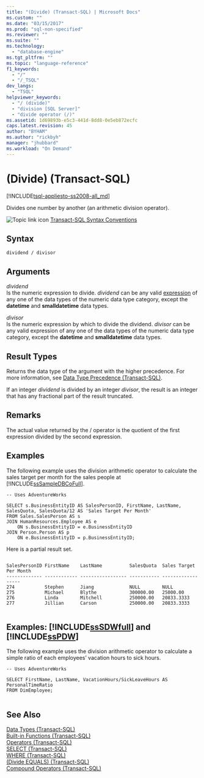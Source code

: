 ```yaml
---
title: "(Divide) (Transact-SQL) | Microsoft Docs"
ms.custom: ""
ms.date: "03/15/2017"
ms.prod: "sql-non-specified"
ms.reviewer: ""
ms.suite: ""
ms.technology: 
  - "database-engine"
ms.tgt_pltfrm: ""
ms.topic: "language-reference"
f1_keywords: 
  - "/"
  - "/_TSQL"
dev_langs: 
  - "TSQL"
helpviewer_keywords: 
  - "/ (divide)"
  - "division [SQL Server]"
  - "divide operator (/)"
ms.assetid: 1d69893b-e5c3-441d-8dd8-0e5eb872ecfc
caps.latest.revision: 45
author: "BYHAM"
ms.author: "rickbyh"
manager: "jhubbard"
ms.workload: "On Demand"
---
```

# (Divide) (Transact-SQL)
[!INCLUDE[tsql-appliesto-ss2008-all_md](../../includes/tsql-appliesto-ss2008-all-md.md)]

  Divides one number by another (an arithmetic division operator).  
  
 ![Topic link icon](../../database-engine/configure-windows/media/topic-link.gif "Topic link icon") [Transact-SQL Syntax Conventions](../../t-sql/language-elements/transact-sql-syntax-conventions-transact-sql.md)  
  
## Syntax  
  
```  
dividend / divisor  
```  
  
## Arguments  
 *dividend*  
 Is the numeric expression to divide. *dividend* can be any valid [expression](../../t-sql/language-elements/expressions-transact-sql.md) of any one of the data types of the numeric data type category, except the **datetime** and **smalldatetime** data types.  
  
 *divisor*  
 Is the numeric expression by which to divide the dividend. *divisor* can be any valid expression of any one of the data types of the numeric data type category, except the **datetime** and **smalldatetime** data types.  
  
## Result Types  
 Returns the data type of the argument with the higher precedence. For more information, see [Data Type Precedence &#40;Transact-SQL&#41;](../../t-sql/data-types/data-type-precedence-transact-sql.md).  
  
 If an integer *dividend* is divided by an integer *divisor*, the result is an integer that has any fractional part of the result truncated.  
  
## Remarks  
 The actual value returned by the / operator is the quotient of the first expression divided by the second expression.  
  
## Examples  
 The following example uses the division arithmetic operator to calculate the sales target per month for the sales people at [!INCLUDE[ssSampleDBCoFull](../../includes/sssampledbcofull-md.md)].  
  
```  
-- Uses AdventureWorks  
  
SELECT s.BusinessEntityID AS SalesPersonID, FirstName, LastName, SalesQuota, SalesQuota/12 AS 'Sales Target Per Month'  
FROM Sales.SalesPerson AS s   
JOIN HumanResources.Employee AS e   
    ON s.BusinessEntityID = e.BusinessEntityID  
JOIN Person.Person AS p   
    ON e.BusinessEntityID = p.BusinessEntityID;  
```  
  
 Here is a partial result set.  
  
```  
  
SalesPersonID FirstName    LastName          SalesQuota  Sales Target Per Month  
------------- ------------ ----------------- ----------- ------------------  
274           Stephen      Jiang             NULL        NULL  
275           Michael      Blythe            300000.00   25000.00  
276           Linda        Mitchell          250000.00   20833.3333  
277           Jillian      Carson            250000.00   20833.3333  
  
```  
  
## Examples: [!INCLUDE[ssSDWfull](../../includes/sssdwfull-md.md)] and [!INCLUDE[ssPDW](../../includes/sspdw-md.md)]  
 The following example uses the division arithmetic operator to calculate a simple ratio of each employees’ vacation hours to sick hours.  
  
```  
-- Uses AdventureWorks  
  
SELECT FirstName, LastName, VacationHours/SickLeaveHours AS PersonalTimeRatio  
FROM DimEmployee;  
  
```  
  
## See Also  
 [Data Types &#40;Transact-SQL&#41;](../../t-sql/data-types/data-types-transact-sql.md)   
 [Built-in Functions &#40;Transact-SQL&#41;](~/t-sql/functions/functions.md)   
 [Operators &#40;Transact-SQL&#41;](../../t-sql/language-elements/operators-transact-sql.md)   
 [SELECT &#40;Transact-SQL&#41;](../../t-sql/queries/select-transact-sql.md)   
 [WHERE &#40;Transact-SQL&#41;](../../t-sql/queries/where-transact-sql.md)   
 [&#40;Divide EQUALS&#41; &#40;Transact-SQL&#41;](../../t-sql/language-elements/divide-equals-transact-sql.md)   
 [Compound Operators &#40;Transact-SQL&#41;](../../t-sql/language-elements/compound-operators-transact-sql.md)  
  
  


